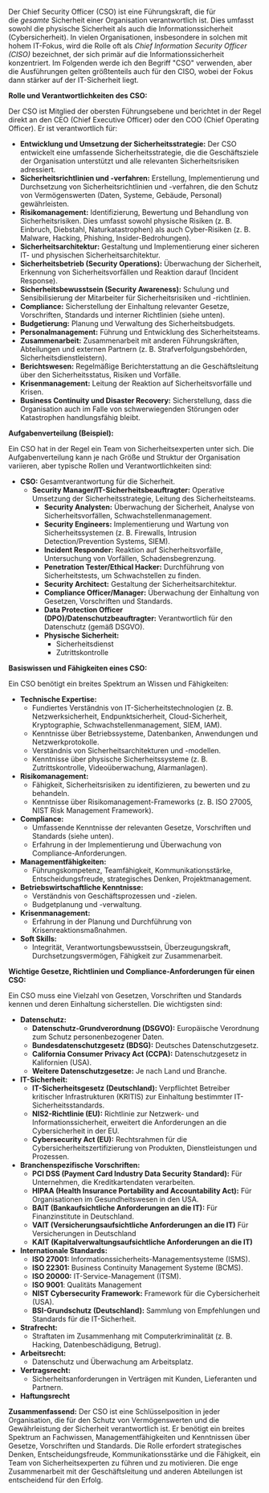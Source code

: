 
Der Chief Security Officer (CSO) ist eine Führungskraft, die für die _gesamte_ Sicherheit einer Organisation verantwortlich ist. Dies umfasst sowohl die physische Sicherheit als auch die Informationssicherheit (Cybersicherheit). In vielen Organisationen, insbesondere in solchen mit hohem IT-Fokus, wird die Rolle oft als _Chief Information Security Officer (CISO)_ bezeichnet, der sich primär auf die Informationssicherheit konzentriert. Im Folgenden werde ich den Begriff "CSO" verwenden, aber die Ausführungen gelten größtenteils auch für den CISO, wobei der Fokus dann stärker auf der IT-Sicherheit liegt.

**Rolle und Verantwortlichkeiten des CSO:**

Der CSO ist Mitglied der obersten Führungsebene und berichtet in der Regel direkt an den CEO (Chief Executive Officer) oder den COO (Chief Operating Officer). Er ist verantwortlich für:

- **Entwicklung und Umsetzung der Sicherheitsstrategie:** Der CSO entwickelt eine umfassende Sicherheitsstrategie, die die Geschäftsziele der Organisation unterstützt und alle relevanten Sicherheitsrisiken adressiert.
- **Sicherheitsrichtlinien und -verfahren:** Erstellung, Implementierung und Durchsetzung von Sicherheitsrichtlinien und -verfahren, die den Schutz von Vermögenswerten (Daten, Systeme, Gebäude, Personal) gewährleisten.
- **Risikomanagement:** Identifizierung, Bewertung und Behandlung von Sicherheitsrisiken. Dies umfasst sowohl physische Risiken (z. B. Einbruch, Diebstahl, Naturkatastrophen) als auch Cyber-Risiken (z. B. Malware, Hacking, Phishing, Insider-Bedrohungen).
- **Sicherheitsarchitektur:** Gestaltung und Implementierung einer sicheren IT- und physischen Sicherheitsarchitektur.
- **Sicherheitsbetrieb (Security Operations):** Überwachung der Sicherheit, Erkennung von Sicherheitsvorfällen und Reaktion darauf (Incident Response).
- **Sicherheitsbewusstsein (Security Awareness):** Schulung und Sensibilisierung der Mitarbeiter für Sicherheitsrisiken und -richtlinien.
- **Compliance:** Sicherstellung der Einhaltung relevanter Gesetze, Vorschriften, Standards und interner Richtlinien (siehe unten).
- **Budgetierung:** Planung und Verwaltung des Sicherheitsbudgets.
- **Personalmanagement:** Führung und Entwicklung des Sicherheitsteams.
- **Zusammenarbeit:** Zusammenarbeit mit anderen Führungskräften, Abteilungen und externen Partnern (z. B. Strafverfolgungsbehörden, Sicherheitsdienstleistern).
- **Berichtswesen:** Regelmäßige Berichterstattung an die Geschäftsleitung über den Sicherheitsstatus, Risiken und Vorfälle.
- **Krisenmanagement:** Leitung der Reaktion auf Sicherheitsvorfälle und Krisen.
- **Business Continuity und Disaster Recovery:** Sicherstellung, dass die Organisation auch im Falle von schwerwiegenden Störungen oder Katastrophen handlungsfähig bleibt.

**Aufgabenverteilung (Beispiel):**

Ein CSO hat in der Regel ein Team von Sicherheitsexperten unter sich. Die Aufgabenverteilung kann je nach Größe und Struktur der Organisation variieren, aber typische Rollen und Verantwortlichkeiten sind:

- **CSO:** Gesamtverantwortung für die Sicherheit.
    - **Security Manager/IT-Sicherheitsbeauftragter:** Operative Umsetzung der Sicherheitsstrategie, Leitung des Sicherheitsteams.
        - **Security Analysten:** Überwachung der Sicherheit, Analyse von Sicherheitsvorfällen, Schwachstellenmanagement.
        - **Security Engineers:** Implementierung und Wartung von Sicherheitssystemen (z. B. Firewalls, Intrusion Detection/Prevention Systems, SIEM).
        - **Incident Responder:** Reaktion auf Sicherheitsvorfälle, Untersuchung von Vorfällen, Schadensbegrenzung.
        - **Penetration Tester/Ethical Hacker:** Durchführung von Sicherheitstests, um Schwachstellen zu finden.
        - **Security Architect:** Gestaltung der Sicherheitsarchitektur.
        - **Compliance Officer/Manager:** Überwachung der Einhaltung von Gesetzen, Vorschriften und Standards.
        - **Data Protection Officer (DPO)/Datenschutzbeauftragter:** Verantwortlich für den Datenschutz (gemäß DSGVO).
        - **Physische Sicherheit:**
            - Sicherheitsdienst
            - Zutrittskontrolle

**Basiswissen und Fähigkeiten eines CSO:**

Ein CSO benötigt ein breites Spektrum an Wissen und Fähigkeiten:

- **Technische Expertise:**
    - Fundiertes Verständnis von IT-Sicherheitstechnologien (z. B. Netzwerksicherheit, Endpunktsicherheit, Cloud-Sicherheit, Kryptographie, Schwachstellenmanagement, SIEM, IAM).
    - Kenntnisse über Betriebssysteme, Datenbanken, Anwendungen und Netzwerkprotokolle.
    - Verständnis von Sicherheitsarchitekturen und -modellen.
    - Kenntnisse über physische Sicherheitssysteme (z. B. Zutrittskontrolle, Videoüberwachung, Alarmanlagen).
- **Risikomanagement:**
    - Fähigkeit, Sicherheitsrisiken zu identifizieren, zu bewerten und zu behandeln.
    - Kenntnisse über Risikomanagement-Frameworks (z. B. ISO 27005, NIST Risk Management Framework).
- **Compliance:**
    - Umfassende Kenntnisse der relevanten Gesetze, Vorschriften und Standards (siehe unten).
    - Erfahrung in der Implementierung und Überwachung von Compliance-Anforderungen.
- **Managementfähigkeiten:**
    - Führungskompetenz, Teamfähigkeit, Kommunikationsstärke, Entscheidungsfreude, strategisches Denken, Projektmanagement.
- **Betriebswirtschaftliche Kenntnisse:**
    - Verständnis von Geschäftsprozessen und -zielen.
    - Budgetplanung und -verwaltung.
- **Krisenmanagement:**
    - Erfahrung in der Planung und Durchführung von Krisenreaktionsmaßnahmen.
- **Soft Skills:**
    - Integrität, Verantwortungsbewusstsein, Überzeugungskraft, Durchsetzungsvermögen, Fähigkeit zur Zusammenarbeit.

**Wichtige Gesetze, Richtlinien und Compliance-Anforderungen für einen CSO:**

Ein CSO muss eine Vielzahl von Gesetzen, Vorschriften und Standards kennen und deren Einhaltung sicherstellen. Die wichtigsten sind:

- **Datenschutz:**
    - **Datenschutz-Grundverordnung (DSGVO):** Europäische Verordnung zum Schutz personenbezogener Daten.
    - **Bundesdatenschutzgesetz (BDSG):** Deutsches Datenschutzgesetz.
    - **California Consumer Privacy Act (CCPA):** Datenschutzgesetz in Kalifornien (USA).
    - **Weitere Datenschutzgesetze:** Je nach Land und Branche.
- **IT-Sicherheit:**
    - **IT-Sicherheitsgesetz (Deutschland):** Verpflichtet Betreiber kritischer Infrastrukturen (KRITIS) zur Einhaltung bestimmter IT-Sicherheitsstandards.
    - **NIS2-Richtlinie (EU):** Richtlinie zur Netzwerk- und Informationssicherheit, erweitert die Anforderungen an die Cybersicherheit in der EU.
    - **Cybersecurity Act (EU):** Rechtsrahmen für die Cybersicherheitszertifizierung von Produkten, Dienstleistungen und Prozessen.
- **Branchenspezifische Vorschriften:**
    - **PCI DSS (Payment Card Industry Data Security Standard):** Für Unternehmen, die Kreditkartendaten verarbeiten.
    - **HIPAA (Health Insurance Portability and Accountability Act):** Für Organisationen im Gesundheitswesen in den USA.
    - **BAIT (Bankaufsichtliche Anforderungen an die IT):** Für Finanzinstitute in Deutschland.
    - **VAIT (Versicherungsaufsichtliche Anforderungen an die IT)** Für Versicherungen in Deutschland
    - **KAIT (Kapitalverwaltungsaufsichtliche Anforderungen an die IT)**
- **Internationale Standards:**
    - **ISO 27001:** Informationssicherheits-Managementsysteme (ISMS).
    - **ISO 22301:** Business Continuity Management Systeme (BCMS).
    - **ISO 20000:** IT-Service-Management (ITSM).
    - **ISO 9001**: Qualitäts Management
    - **NIST Cybersecurity Framework:** Framework für die Cybersicherheit (USA).
    - **BSI-Grundschutz (Deutschland):** Sammlung von Empfehlungen und Standards für die IT-Sicherheit.
- **Strafrecht:**
    - Straftaten im Zusammenhang mit Computerkriminalität (z. B. Hacking, Datenbeschädigung, Betrug).
- **Arbeitsrecht:**
    - Datenschutz und Überwachung am Arbeitsplatz.
- **Vertragsrecht:**
    - Sicherheitsanforderungen in Verträgen mit Kunden, Lieferanten und Partnern.
- **Haftungsrecht**

**Zusammenfassend:** Der CSO ist eine Schlüsselposition in jeder Organisation, die für den Schutz von Vermögenswerten und die Gewährleistung der Sicherheit verantwortlich ist. Er benötigt ein breites Spektrum an Fachwissen, Managementfähigkeiten und Kenntnissen über Gesetze, Vorschriften und Standards. Die Rolle erfordert strategisches Denken, Entscheidungsfreude, Kommunikationsstärke und die Fähigkeit, ein Team von Sicherheitsexperten zu führen und zu motivieren. Die enge Zusammenarbeit mit der Geschäftsleitung und anderen Abteilungen ist entscheidend für den Erfolg.